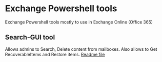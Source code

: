 # Exchange Powershell tools
Exchange Powershell tools mostly to use in Exchange Online (Office 365)

## Search-GUI tool
Allows admins to Search, Delete content from mailboxes.
Also allows to Get RecoverableItems and Restore items.
[Readme file](/search-gui/readme.md)

